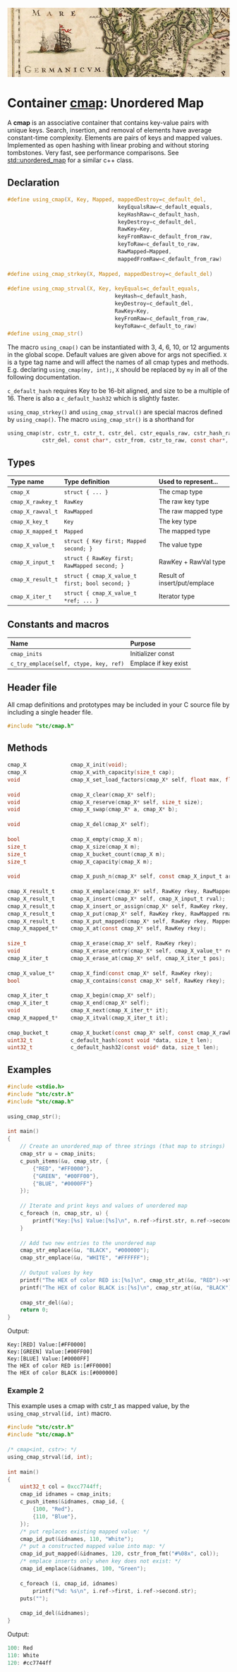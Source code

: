 ![Map](map.jpg)
# Container [cmap](../stc/cmap.h): Unordered Map

A **cmap** is an associative container that contains key-value pairs with unique keys. Search, insertion, and removal of elements have average constant-time complexity.
Elements are pairs of keys and mapped values. Implemented as open hashing with linear probing and without storing tombstones. Very fast, see performance comparisons.
See [std::unordered_map](https://en.cppreference.com/w/cpp/container/unordered_map) for a similar c++ class.

## Declaration

```c
#define using_cmap(X, Key, Mapped, mappedDestroy=c_default_del,
                                   keyEqualsRaw=c_default_equals,
                                   keyHashRaw=c_default_hash,
                                   keyDestroy=c_default_del,
                                   RawKey=Key,
                                   keyFromRaw=c_default_from_raw,
                                   keyToRaw=c_default_to_raw,
                                   RawMapped=Mapped,
                                   mappedFromRaw=c_default_from_raw)

#define using_cmap_strkey(X, Mapped, mappedDestroy=c_default_del)

#define using_cmap_strval(X, Key, keyEquals=c_default_equals,
                                  keyHash=c_default_hash,
                                  keyDestroy=c_default_del,
                                  RawKey=Key,
                                  keyFromRaw=c_default_from_raw,
                                  keyToRaw=c_default_to_raw)
#define using_cmap_str()
```
The macro `using_cmap()` can be instantiated with 3, 4, 6, 10, or 12 arguments in the global scope.
Default values are given above for args not specified. `X` is a type tag name and
will affect the names of all cmap types and methods. E.g. declaring `using_cmap(my, int);`, `X` should
be replaced by `my` in all of the following documentation.

`c_default_hash` requires Key to be 16-bit aligned, and size to be a multiple of 16. There is also a `c_default_hash32` which is slightly faster.

`using_cmap_strkey()` and `using_cmap_strval()` are special macros defined by
`using_cmap()`. The macro `using_cmap_str()` is a shorthand for
```c
using_cmap(str, cstr_t, cstr_t, cstr_del, cstr_equals_raw, cstr_hash_raw,
           cstr_del, const char*, cstr_from, cstr_to_raw, const char*, cstr_from)
```

## Types

| Type name            | Type definition                                 | Used to represent...          |
|:---------------------|:------------------------------------------------|:------------------------------|
| `cmap_X`             | `struct { ... }`                                | The cmap type                 |
| `cmap_X_rawkey_t`    | `RawKey`                                        | The raw key type              |
| `cmap_X_rawval_t`    | `RawMapped`                                     | The raw mapped type           |
| `cmap_X_key_t`       | `Key`                                           | The key type                  |
| `cmap_X_mapped_t`    | `Mapped`                                        | The mapped type               |
| `cmap_X_value_t`     | `struct { Key first; Mapped second; }`          | The value type                |
| `cmap_X_input_t`     | `struct { RawKey first; RawMapped second; }`    | RawKey + RawVal type          |
| `cmap_X_result_t`    | `struct { cmap_X_value_t first; bool second; }` | Result of insert/put/emplace  |
| `cmap_X_iter_t`      | `struct { cmap_X_value_t *ref; ... }`           | Iterator type                 |

## Constants and macros

| Name                                     | Purpose                |
|:-----------------------------------------|:-----------------------|
|  `cmap_inits`                            | Initializer const      |
|  `c_try_emplace(self, ctype, key, ref)`  | Emplace if key exist   |

## Header file

All cmap definitions and prototypes may be included in your C source file by including a single header file.

```c
#include "stc/cmap.h"
```
## Methods

```c
cmap_X              cmap_X_init(void);
cmap_X              cmap_X_with_capacity(size_t cap);
void                cmap_X_set_load_factors(cmap_X* self, float max, float shrink);

void                cmap_X_clear(cmap_X* self);
void                cmap_X_reserve(cmap_X* self, size_t size);
void                cmap_X_swap(cmap_X* a, cmap_X* b);

void                cmap_X_del(cmap_X* self);

bool                cmap_X_empty(cmap_X m);
size_t              cmap_X_size(cmap_X m);
size_t              cmap_X_bucket_count(cmap_X m);
size_t              cmap_X_capacity(cmap_X m);

void                cmap_X_push_n(cmap_X* self, const cmap_X_input_t arr[], size_t size);

cmap_X_result_t     cmap_X_emplace(cmap_X* self, RawKey rkey, RawMapped rmapped);
cmap_X_result_t     cmap_X_insert(cmap_X* self, cmap_X_input_t rval);
cmap_X_result_t     cmap_X_insert_or_assign(cmap_X* self, RawKey rkey, RawMapped rmapped);
cmap_X_result_t     cmap_X_put(cmap_X* self, RawKey rkey, RawMapped rmapped);
cmap_X_result_t     cmap_X_put_mapped(cmap_X* self, RawKey rkey, Mapped mapped);
cmap_X_mapped_t*    cmap_X_at(const cmap_X* self, RawKey rkey);

size_t              cmap_X_erase(cmap_X* self, RawKey rkey);
void                cmap_X_erase_entry(cmap_X* self, cmap_X_value_t* ref);
cmap_X_iter_t       cmap_X_erase_at(cmap_X* self, cmap_X_iter_t pos);

cmap_X_value_t*     cmap_X_find(const cmap_X* self, RawKey rkey);
bool                cmap_X_contains(const cmap_X* self, RawKey rkey);

cmap_X_iter_t       cmap_X_begin(cmap_X* self);
cmap_X_iter_t       cmap_X_end(cmap_X* self);
void                cmap_X_next(cmap_X_iter_t* it);
cmap_X_mapped_t*    cmap_X_itval(cmap_X_iter_t it);

cmap_bucket_t       cmap_X_bucket(const cmap_X* self, const cmap_X_rawkey_t* rkeyPtr);
uint32_t            c_default_hash(const void *data, size_t len);
uint32_t            c_default_hash32(const void* data, size_t len);
```

## Examples
```c
#include <stdio.h>
#include "stc/cstr.h"
#include "stc/cmap.h"

using_cmap_str();

int main()
{
    // Create an unordered_map of three strings (that map to strings)
    cmap_str u = cmap_inits;
    c_push_items(&u, cmap_str, {
        {"RED", "#FF0000"},
        {"GREEN", "#00FF00"},
        {"BLUE", "#0000FF"}
    });

    // Iterate and print keys and values of unordered map
    c_foreach (n, cmap_str, u) {
        printf("Key:[%s] Value:[%s]\n", n.ref->first.str, n.ref->second.str);
    }

    // Add two new entries to the unordered map
    cmap_str_emplace(&u, "BLACK", "#000000");
    cmap_str_emplace(&u, "WHITE", "#FFFFFF");

    // Output values by key
    printf("The HEX of color RED is:[%s]\n", cmap_str_at(&u, "RED")->str);
    printf("The HEX of color BLACK is:[%s]\n", cmap_str_at(&u, "BLACK")->str);

    cmap_str_del(&u);
    return 0;
}
```
Output:
```
Key:[RED] Value:[#FF0000]
Key:[GREEN] Value:[#00FF00]
Key:[BLUE] Value:[#0000FF]
The HEX of color RED is:[#FF0000]
The HEX of color BLACK is:[#000000]
```

### Example 2
This example uses a cmap with cstr_t as mapped value, by the `using_cmap_strval(id, int)` macro.
```c
#include "stc/cstr.h"
#include "stc/cmap.h"

/* cmap<int, cstr>: */
using_cmap_strval(id, int);

int main()
{
    uint32_t col = 0xcc7744ff;
    cmap_id idnames = cmap_inits;
    c_push_items(&idnames, cmap_id, {
        {100, "Red"},
        {110, "Blue"},
    });
    /* put replaces existing mapped value: */
    cmap_id_put(&idnames, 110, "White");
    /* put a constructed mapped value into map: */
    cmap_id_put_mapped(&idnames, 120, cstr_from_fmt("#%08x", col));
    /* emplace inserts only when key does not exist: */
    cmap_id_emplace(&idnames, 100, "Green");

    c_foreach (i, cmap_id, idnames)
        printf("%d: %s\n", i.ref->first, i.ref->second.str);
    puts("");

    cmap_id_del(&idnames);
}
```
Output:
```c
100: Red
110: White
120: #cc7744ff
```
